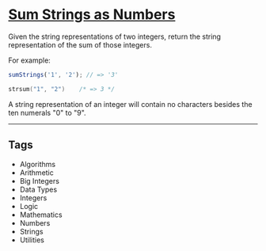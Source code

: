 # [Sum Strings as Numbers](https://www.codewars.com/kata/5324945e2ece5e1f32000370)

Given the string representations of two integers, return the string representation of the sum of those integers.

For example:

```javascript
sumStrings('1', '2'); // => '3'
```

```c
strsum("1", "2")    /* => 3 */
```

A string representation of an integer will contain no characters besides the ten numerals "0" to "9".

---

## Tags

- Algorithms
- Arithmetic
- Big Integers
- Data Types
- Integers
- Logic
- Mathematics
- Numbers
- Strings
- Utilities
